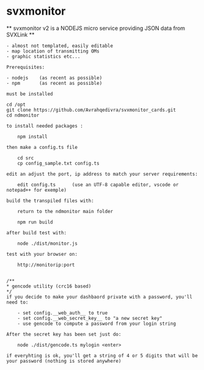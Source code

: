 # svxmonitor
** svxmonitor v2 is a NODEJS micro service providing JSON data from SVXLink **
    
    - almost not templated, easily editable
    - map location of transmitting OMs
    - graphic statistics etc...

    Prerequisites:

    - nodejs    (as recent as possible)
    - npm       (as recent as possible)

    must be installed 
    
    cd /opt
    git clone https://github.com/Avrahqedivra/svxmonitor_cards.git
    cd ndmonitor

    to install needed packages : 
    
        npm install
    
    then make a config.ts file
        
        cd src
        cp config_sample.txt config.ts

    edit an adjust the port, ip address to match your server requirements: 

        edit config.ts      (use an UTF-8 capable editor, vscode or notepad++ for exemple)
    
    build the transpiled files with: 
        
        return to the ndmonitor main folder

        npm run build

    after build test with: 
    
        node ./dist/monitor.js
    
    test with your browser on: 
        
        http://monitorip:port


    /**
    * gencode utility (crc16 based)
    */
    if you decide to make your dashbaord private with a password, you'll need to: 

        - set config.__web_auth__ to true
        - set config.__web_secret_key__ to "a new secret key"
        - use gencode to compute a password from your login string

    After the secret key has been set just do:

        node ./dist/gencode.ts mylogin <enter>

    if everyhting is ok, you'll get a string of 4 or 5 digits that will be your password (nothing is stored anywhere)
    
